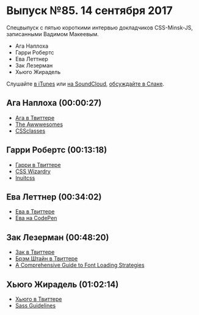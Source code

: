 # Выпуск №85. 14 сентября 2017

Спецвыпуск с пятью короткими интервью докладчиков CSS-Minsk-JS, записанными Вадимом Макеевым.

- Ага Наплоха
- Гарри Робертс
- Ева Леттнер
- Зак Лезерман
- Хьюго Жирадель

Слушайте [в iTunes](https://itunes.apple.com/ru/podcast/veb-standarty/id1080500016) или [на SoundCloud](https://soundcloud.com/web-standards/episode-85), [обсуждайте в Слаке](http://slack.web-standards.ru/).

## Ага Наплоха (00:00:27)

- [Ага в Твиттере](https://twitter.com/aganaplocha)
- [The Awwwesomes](http://theawwwesomes.org/)
- [CSSclasses](http://cssclass.es/)

## Гарри Робертс (00:13:18)

- [Гарри в Твиттере](https://twitter.com/csswizardry)
- [CSS Wizardry](https://csswizardry.com/)
- [Inuitcss](https://github.com/inuitcss/inuitcss)

## Ева Леттнер (00:34:02)

- [Ева в Твиттере](https://twitter.com/eva_trostlos)
- [Ева на CodePen](https://codepen.io/eva_trostlos/)

## Зак Лезерман (00:48:20)

- [Зак в Твиттере](https://twitter.com/zachleat)
- [Брэм Штайн в Твиттере](https://twitter.com/bram_stein)
- [A Comprehensive Guide to Font Loading Strategies](https://www.zachleat.com/web/comprehensive-webfonts/)

## Хьюго Жирадель (01:02:14)

- [Хьюго в Твиттере](https://twitter.com/HugoGiraudel)
- [Sass Guidelines](https://sass-guidelin.es/)
